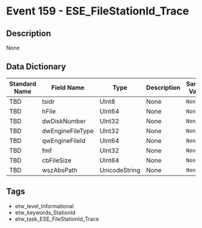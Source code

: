 # Event 159 - ESE_FileStationId_Trace

## Description
None

## Data Dictionary
|Standard Name|Field Name|Type|Description|Sample Value|
|---|---|---|---|---|
|TBD|tsidr|UInt8|None|`None`|
|TBD|hFile|UInt64|None|`None`|
|TBD|dwDiskNumber|UInt32|None|`None`|
|TBD|dwEngineFileType|UInt32|None|`None`|
|TBD|qwEngineFileId|UInt64|None|`None`|
|TBD|fmf|UInt32|None|`None`|
|TBD|cbFileSize|UInt64|None|`None`|
|TBD|wszAbsPath|UnicodeString|None|`None`|

## Tags
* etw_level_Informational
* etw_keywords_StationId
* etw_task_ESE_FileStationId_Trace